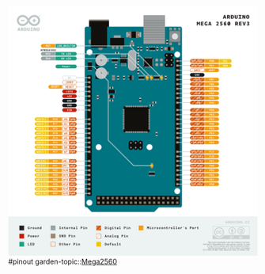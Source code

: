
![Pasted image 20221002172632](attachments/Pasted%20image%2020221002172632.png)
#pinout 
garden-topic::[Mega2560](Mega2560.md)
